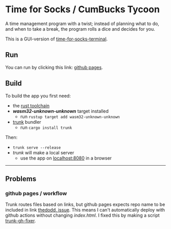 # Time for Socks / CumBucks Tycoon

A time management program with a twist; instead of planning what to do, and when to take a break, the program rolls a dice and decides for you. 

This is a GUI-version of [time-for-socks-terminal](https://github.com/askeladd123/time-for-socks-terminal).

## Run
You can run by clicking this link: [github pages](https://askeladd123.github.io/time-for-socks-app/).

## Build
To build the app you first need:
- the [rust toolchain](https://www.rust-lang.org/tools/install)
- ***wasm32-unknown-unknown*** target installed
  - run `rustup target add wasm32-unknown-unknown`
- [trunk](https://crates.io/crates/trunk) bundler
  - run `cargo install trunk`

Then:
- `trunk serve --release`
- *trunk* will make a local server
  - use the app on [localhost:8080]() in a browser

---

## Problems
### github pages / workflow
Trunk routes files based on links, but github pages expects repo name to be included in link [thedodd, issue](https://github.com/thedodd/trunk/issues/268). This means I can't automatically deploy with github actions without changing *index.html*. I fixed this by making a script [trunk-gh-fixer](/trunk-gh-fixer.py).
